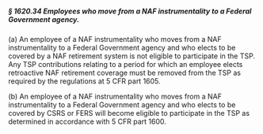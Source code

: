 ##### § 1620.34 Employees who move from a NAF instrumentality to a Federal Government agency. #####

(a) An employee of a NAF instrumentality who moves from a NAF instrumentality to a Federal Government agency and who elects to be covered by a NAF retirement system is not eligible to participate in the TSP. Any TSP contributions relating to a period for which an employee elects retroactive NAF retirement coverage must be removed from the TSP as required by the regulations at 5 CFR part 1605.

(b) An employee of a NAF instrumentality who moves from a NAF instrumentality to a Federal Government agency and who elects to be covered by CSRS or FERS will become eligible to participate in the TSP as determined in accordance with 5 CFR part 1600.